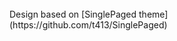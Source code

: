 <br> 
Design based on 
[SinglePaged theme](https://github.com/t413/SinglePaged)

<a href="https://twitter.com/MindFlavor"><span class="fa-stack fa-lg">
<i class="fa fa-circle fa-stack-2x"></i>
<i class="fa fa-twitter fa-stack-1x" style="color: black;"></i>
</span></a>
<a href="https://github.com/MindFlavor/AzureSDKForRust">
<span class="fa-stack fa-lg">
<i class="fa fa-circle fa-stack-2x"></i>
<i class="fa fa-github fa-stack-1x" style="color: black;"></i>
</span></a>

